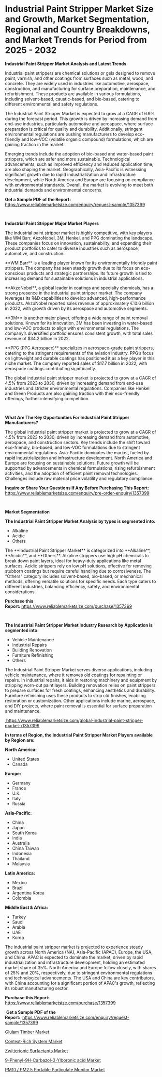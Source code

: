 <p><h1>Industrial Paint Stripper Market Size and Growth, Market Segmentation, Regional and Country Breakdowns, and Market Trends for Period from 2025 -  2032</h1></p><p><strong>Industrial Paint Stripper Market Analysis and Latest Trends</strong></p>
<p><p>Industrial paint strippers are chemical solutions or gels designed to remove paint, varnish, and other coatings from surfaces such as metal, wood, and concrete. They are widely used in industries like automotive, aerospace, construction, and manufacturing for surface preparation, maintenance, and refurbishment. These products are available in various formulations, including solvent-based, caustic-based, and bio-based, catering to different environmental and safety regulations.</p><p>The Industrial Paint Stripper Market is expected to grow at a CAGR of 6.9% during the forecast period. This growth is driven by increasing demand from end-use industries, particularly automotive and aerospace, where surface preparation is critical for quality and durability. Additionally, stringent environmental regulations are pushing manufacturers to develop eco-friendly and low-VOC (volatile organic compound) formulations, which are gaining traction in the market.</p><p>Emerging trends include the adoption of bio-based and water-based paint strippers, which are safer and more sustainable. Technological advancements, such as improved efficiency and reduced application time, are also shaping the market. Geographically, Asia-Pacific is witnessing significant growth due to rapid industrialization and infrastructure development, while North America and Europe are focusing on compliance with environmental standards. Overall, the market is evolving to meet both industrial demands and environmental concerns.</p></p>
<p><strong>Get a Sample PDF of the Report:&nbsp;</strong> <a href="https://www.reliablemarketsize.com/enquiry/request-sample/1357399?utm_campaign=973&utm_medium=2&utm_source=Github&utm_content=ia&utm_term=24012025&utm_id=industrial-paint-stripper">https://www.reliablemarketsize.com/enquiry/request-sample/1357399</a></p>
<p>&nbsp;</p>
<p><strong>Industrial Paint Stripper Major Market Players</strong></p>
<p><p>The industrial paint stripper market is highly competitive, with key players like WM Barr, AkzoNobel, 3M, Henkel, and PPG dominating the landscape. These companies focus on innovation, sustainability, and expanding their product portfolios to cater to diverse industries such as aerospace, automotive, and construction.</p><p>**WM Barr** is a leading player known for its environmentally friendly paint strippers. The company has seen steady growth due to its focus on eco-conscious products and strategic partnerships. Its future growth is tied to increasing demand for sustainable solutions in industrial applications.</p><p>**AkzoNobel**, a global leader in coatings and specialty chemicals, has a strong presence in the industrial paint stripper market. The company leverages its R&D capabilities to develop advanced, high-performance products. AkzoNobel reported sales revenue of approximately €10.6 billion in 2022, with growth driven by its aerospace and automotive segments.</p><p>**3M** is another major player, offering a wide range of paint removal solutions. Known for its innovation, 3M has been investing in water-based and low-VOC products to align with environmental regulations. The company’s diversified portfolio ensures consistent growth, with total sales revenue of $34.2 billion in 2022.</p><p>**PPG (PPG Aerospace)** specializes in aerospace-grade paint strippers, catering to the stringent requirements of the aviation industry. PPG’s focus on lightweight and durable coatings has positioned it as a key player in this niche market. The company reported sales of $17.7 billion in 2022, with aerospace coatings contributing significantly.</p><p>The global industrial paint stripper market is projected to grow at a CAGR of 4.5% from 2023 to 2030, driven by increasing demand from end-use industries and stricter environmental regulations. Companies like Henkel and Green Products are also gaining traction with their eco-friendly offerings, further intensifying competition.</p></p>
<p>&nbsp;</p>
<p><strong>What Are The Key Opportunities For Industrial Paint Stripper Manufacturers?</strong></p>
<p><p>The global industrial paint stripper market is projected to grow at a CAGR of 4.5% from 2023 to 2030, driven by increasing demand from automotive, aerospace, and construction sectors. Key trends include the shift toward eco-friendly, bio-based, and low-VOC formulations due to stringent environmental regulations. Asia-Pacific dominates the market, fueled by rapid industrialization and infrastructure development. North America and Europe are focusing on sustainable solutions. Future growth will be supported by advancements in chemical formulations, rising refurbishment activities, and the adoption of efficient paint removal technologies. Challenges include raw material price volatility and regulatory compliance.</p></p>
<p><strong>Inquire or Share Your Questions If Any Before Purchasing This Report:</strong> <a href="https://www.reliablemarketsize.com/enquiry/pre-order-enquiry/1357399?utm_campaign=973&utm_medium=2&utm_source=Github&utm_content=ia&utm_term=24012025&utm_id=industrial-paint-stripper">https://www.reliablemarketsize.com/enquiry/pre-order-enquiry/1357399</a></p>
<p>&nbsp;</p>
<p><strong>Market Segmentation</strong></p>
<p><strong>The Industrial Paint Stripper Market Analysis by types is segmented into:</strong></p>
<p><ul><li>Alkaline</li><li>Acidic</li><li>Others</li></ul></p>
<p><p>The **Industrial Paint Stripper Market** is categorized into **Alkaline**, **Acidic**, and **Others**. Alkaline strippers use high pH chemicals to break down paint layers, ideal for heavy-duty applications like metal surfaces. Acidic strippers rely on low pH solutions, effective for removing stubborn coatings but require careful handling due to corrosiveness. The "Others" category includes solvent-based, bio-based, or mechanical methods, offering versatile solutions for specific needs. Each type caters to different industries, balancing efficiency, safety, and environmental considerations.</p></p>
<p><strong>Purchase this Report:&nbsp;</strong><a href="https://www.reliablemarketsize.com/purchase/1357399?utm_campaign=973&utm_medium=2&utm_source=Github&utm_content=ia&utm_term=24012025&utm_id=industrial-paint-stripper">https://www.reliablemarketsize.com/purchase/1357399</a></p>
<p>&nbsp;</p>
<p><strong>The Industrial Paint Stripper Market Industry Research by Application is segmented into:</strong></p>
<p><ul><li>Vehicle Maintenance</li><li>Industrial Repairs</li><li>Building Renovation</li><li>Furniture Refinishing</li><li>Others</li></ul></p>
<p><p>The Industrial Paint Stripper Market serves diverse applications, including vehicle maintenance, where it removes old coatings for repainting or repairs. In industrial repairs, it aids in restoring machinery and equipment by stripping worn-out paint layers. Building renovation relies on paint strippers to prepare surfaces for fresh coatings, enhancing aesthetics and durability. Furniture refinishing uses these products to strip old finishes, enabling restoration or customization. Other applications include marine, aerospace, and DIY projects, where paint removal is essential for surface preparation and maintenance.</p></p>
<p><a href="https://www.reliablemarketsize.com/global-industrial-paint-stripper-market-r1357399?utm_campaign=973&utm_medium=2&utm_source=Github&utm_content=ia&utm_term=24012025&utm_id=industrial-paint-stripper">&nbsp;https://www.reliablemarketsize.com/global-industrial-paint-stripper-market-r1357399</a></p>
<p><strong>In terms of Region, the Industrial Paint Stripper Market Players available by Region are:</strong></p>
<p>
    <p> <strong> North America: </strong>
        <ul>
            <li>United States</li>
            <li>Canada</li>
        </ul>
        </p> 
    <p> <strong> Europe: </strong>
        <ul>
            <li>Germany</li>
            <li>France</li>
            <li>U.K.</li>
            <li>Italy</li>
            <li>Russia</li>
        </ul>
        </p> 
    <p> <strong> Asia-Pacific: </strong>
        <ul>
            <li>China</li>
            <li>Japan</li>
            <li>South Korea</li>
            <li>India</li>
            <li>Australia</li>
            <li>China Taiwan</li>
            <li>Indonesia</li>
            <li>Thailand</li>
            <li>Malaysia</li>
        </ul>
        </p> 
    <p> <strong> Latin America: </strong>
        <ul>
            <li>Mexico</li>
            <li>Brazil</li>
            <li>Argentina Korea</li>
            <li>Colombia</li>
        </ul>
        </p> 
    <p> <strong> Middle East & Africa: </strong>
        <ul>
            <li>Turkey</li>
            <li>Saudi</li>
            <li>Arabia</li>
            <li>UAE</li>
            <li>Korea</li>
        </ul>
    </p>
    </p>
<p><p>The industrial paint stripper market is projected to experience steady growth across North America (NA), Asia-Pacific (APAC), Europe, the USA, and China. APAC is expected to dominate the market, driven by rapid industrialization and infrastructure development, holding an estimated market share of 35%. North America and Europe follow closely, with shares of 25% and 20%, respectively, due to stringent environmental regulations and technological advancements. The USA and China are key contributors, with China accounting for a significant portion of APAC's growth, reflecting its robust manufacturing sector.</p></p>
<p><strong>Purchase this Report: </strong><a href="https://www.reliablemarketsize.com/purchase/1357399?utm_campaign=973&utm_medium=2&utm_source=Github&utm_content=ia&utm_term=24012025&utm_id=industrial-paint-stripper">https://www.reliablemarketsize.com/purchase/1357399</a></p>
<p>&nbsp;<strong>Get a Sample PDF of the Report:&nbsp;&nbsp;</strong><a href="https://www.reliablemarketsize.com/enquiry/request-sample/1357399?utm_campaign=973&utm_medium=2&utm_source=Github&utm_content=ia&utm_term=24012025&utm_id=industrial-paint-stripper">https://www.reliablemarketsize.com/enquiry/request-sample/1357399</a></p>
<p><strong></strong></p>
<p><p><a href="https://github.com/kimberjam0i/Market-Research-Report-List-1/blob/main/glulam-timber-market.md?utm_campaign=973&utm_medium=2&utm_source=Github&utm_content=ia&utm_term=24012025&utm_id=industrial-paint-stripper">Glulam Timber Market</a></p><p><a href="https://www.linkedin.com/pulse/detailed-analysis-context-rich-system-market-size-dynamics-etywe?utm_campaign=973&utm_medium=2&utm_source=Github&utm_content=ia&utm_term=24012025&utm_id=industrial-paint-stripper">Context-Rich System Market</a></p><p><a href="https://github.com/ElviraLeka1962/Market-Research-Report-List-1/blob/main/zwitterionic-surfactants-market.md?utm_campaign=973&utm_medium=2&utm_source=Github&utm_content=ia&utm_term=24012025&utm_id=industrial-paint-stripper">Zwitterionic Surfactants Market</a></p><p><a href="https://www.linkedin.com/pulse/comprehensive-analysis-9-phenyl-9h-carbazol-3-ylboronic-ak8mf?utm_campaign=973&utm_medium=2&utm_source=Github&utm_content=ia&utm_term=24012025&utm_id=industrial-paint-stripper">9-Phenyl-9H-Carbazol-3-Ylboronic acid Market</a></p><p><a href="https://www.linkedin.com/pulse/decoding-pm10-pm25-portable-particulate-monitor-market-dkxfe?utm_campaign=973&utm_medium=2&utm_source=Github&utm_content=ia&utm_term=24012025&utm_id=industrial-paint-stripper">PM10 / PM2.5 Portable Particulate Monitor Market</a></p></p>